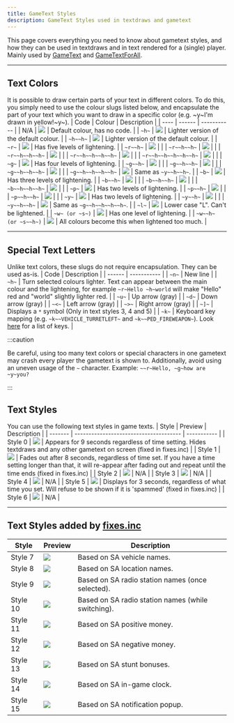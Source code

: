 ```yaml
---
title: GameText Styles
description: GameText Styles used in textdraws and gametext
---
```


This page covers everything you need to know about gametext styles, and how they can be used in textdraws and in text rendered for a (single) player.
Mainly used by [GameText](../functions/GameTextForPlayer) and [GameTextForAll](../functions/GameTextForAll).

---
  
## Text Colors
It is possible to draw certain parts of your text in different colors. To do this, you simply need to use the colour slugs listed below, and encapsulate the part of your text which you want to draw in a specific color (e.g. \~y\~I'm drawn in yellow!\~y\~).
| Code | Colour | Description |
| ---- | ------ | ----------- |
| N/A | ![](/images/gameTextStyles/-.png) | Default colour, has no code. |
| `~h~` | ![](/images/gameTextStyles/h.png) | Lighter version of the default colour. |
| `~h~~h~` | ![](/images/gameTextStyles/hh.png) | Lighter version of the default colour. |
| `~r~` | ![](/images/gameTextStyles/r.png) | Has five levels of lightening. |
| `~r~~h~` | ![](/images/gameTextStyles/rh.png) | |
| `~r~~h~~h~` | ![](/images/gameTextStyles/rhh.png) | |
| `~r~~h~~h~~h~` | ![](/images/gameTextStyles/rhhh.png) | |
| `~r~~h~~h~~h~~h~` | ![](/images/gameTextStyles/rhhhh.png) | |
| `~r~~h~~h~~h~~h~~h~` | ![](/images/gameTextStyles/rhhhhh.png) | |
| `~g~` | ![](/images/gameTextStyles/g.png) | Has four levels of lightening. |
| `~g~~h~` | ![](/images/gameTextStyles/gh.png) | |
| `~g~~h~~h~` | ![](/images/gameTextStyles/ghh.png) | |
| `~g~~h~~h~~h~` | ![](/images/gameTextStyles/ghhh.png) | |
| `~g~~h~~h~~h~~h~` | ![](/images/gameTextStyles/ghhhh.png) | Same as `~y~~h~~h~`. |
| `~b~` | ![](/images/gameTextStyles/b.png) | Has three levels of lightening. |
| `~b~~h~` | ![](/images/gameTextStyles/bh.png) | |
| `~b~~h~~h~` | ![](/images/gameTextStyles/bhh.png) | |
| `~b~~h~~h~~h~` | ![](/images/gameTextStyles/bhhh.png) | |
| `~p~` | ![](/images/gameTextStyles/p.png) | Has two levels of lightening. |
| `~p~~h~` | ![](/images/gameTextStyles/ph.png) | |
| `~p~~h~~h~` | ![](/images/gameTextStyles/phh.png) | |
| `~y~` | ![](/images/gameTextStyles/y.png) | Has two levels of lightening. |
| `~y~~h~` | ![](/images/gameTextStyles/yh.png) | |
| `~y~~h~~h~` | ![](/images/gameTextStyles/yhh.png) | Same as `~g~~h~~h~~h~~h~`. |
| `~l~` | ![](/images/gameTextStyles/l.png) | Lower case "L".  Can't be lightened. |
| `~w~ (or ~s~)` | ![](/images/gameTextStyles/w.png) | Has one level of lightening. |
| `~w~~h~ (or ~s~~h~)` | ![](/images/gameTextStyles/wh.png) | All colours become this when lightened too much. |

---
  
## Special Text Letters
Unlike text colors, these slugs do not require encapsulation. They can be used as-is.
|  Code  | Description |
| ------ | ----------- |
| `~n~` | New line |
| `~h~` | Turn selected colours lighter.  Text can appear between the main colour and the lightening, for example `~r~Hello ~h~world` will make "Hello" red and "world" slightly lighter red. |
| `~u~` | Up arrow (gray) |
| `~d~` | Down arrow (gray) |
| `~<~` | Left arrow (gray) |
| `~>~` | Right arrow (gray) |
| `~]~` | Displays a `*` symbol (Only in text styles 3, 4 and 5) |
| `~k~` | Keyboard key mapping (e.g. `~k~~VEHICLE_TURRETLEFT~` and `~k~~PED_FIREWEAPON~`). Look [here](../resources/keys) for a list of keys. |

:::caution

Be careful, using too many text colors or special characters in one gametext may crash every player the gametext is shown to. Additionally, avoid using an uneven usage of the `~` character. Example: `~~r~Hello, ~g~how are ~y~you?`

:::

## Text Styles
You can use the following text styles in game texts.
|  Style  | Preview                                | Description |
| ------- | -------------------------------------- | ----------- |
| Style 0 | ![](/images/gameTextStyles/style0.png) | Appears for 9 seconds regardless of time setting. Hides textdraws and any other gametext on screen (fixed in fixes.inc) |
| Style 1 | ![](/images/gameTextStyles/style1.png) | Fades out after 8 seconds, regardless of time set. If you have a time setting longer than that, it will re-appear after fading out and repeat until the time ends (fixed in fixes.inc) |
| Style 2 | ![](/images/gameTextStyles/style2.png) | N/A |
| Style 3 | ![](/images/gameTextStyles/style3.png) | N/A |
| Style 4 | ![](/images/gameTextStyles/style4.png) | N/A |
| Style 5 | ![](/images/gameTextStyles/style5.png) | Displays for 3 seconds, regardless of what time you set. Will refuse to be shown if it is 'spammed' (fixed in fixes.inc) |
| Style 6 | ![](/images/gameTextStyles/style6.png) | N/A |

---
  
## Text Styles added by [fixes.inc](https://github.com/pawn-lang/sa-mp-fixes)
|  Style  | Preview                                | Description |
| ------- | -------------------------------------- | ----------- |
| Style 7 | ![](/images/gameTextStyles/style7.png) | Based on SA vehicle names. |
| Style 8 | ![](/images/gameTextStyles/style8.png) | Based on SA location names. |
| Style 9 | ![](/images/gameTextStyles/style9.png) | Based on SA radio station names (once selected). |
| Style 10 | ![](/images/gameTextStyles/style10.png) | Based on SA radio station names (while switching). |
| Style 11 | ![](/images/gameTextStyles/style11.png) | Based on SA positive money. |
| Style 12 | ![](/images/gameTextStyles/style12.png) | Based on SA negative money. |
| Style 13 | ![](/images/gameTextStyles/style13.png) | Based on SA stunt bonuses. |
| Style 14 | ![](/images/gameTextStyles/style14.png) | Based on SA in-game clock. |
| Style 15 | ![](/images/gameTextStyles/style15.png) | Based on SA notification popup. |
